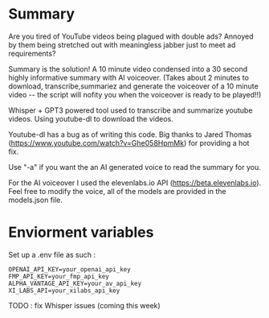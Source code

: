 # Summary

Are you tired of YouTube videos being plagued with double ads? Annoyed by them being stretched out with meaningless jabber just to meet ad requirements?  

Summary is the solution! A 10 minute video condensed into a 30 second highly informative summary with AI voiceover. (Takes about 2 minutes to download, transcribe,summariez and generate the voiceover of a 10 minute video -- the script will nofity you when the voiceover is ready to be played!!)  

Whisper + GPT3 powered tool used to transcribe and summarize youtube videos.
Using youtube-dl to download the videos.  

Youtube-dl has a bug as of writing this code. Big thanks to Jared Thomas (https://www.youtube.com/watch?v=Ghe058HpmMk) for providing a hot fix.  

Use "-a" if you want the an AI generated voice to read the summary for you. 

For the AI voiceover I used the elevenlabs.io API (https://beta.elevenlabs.io). Feel free to modify the voice, all of the models are provided in the models.json file.

# Enviorment variables 

Set up a .env file as such :  

```env
OPENAI_API_KEY=your_openai_api_key
FMP_API_KEY=your_fmp_api_key
ALPHA_VANTAGE_API_KEY=your_av_api_key
XI_LABS_API=your_xilabs_api_key
```  

TODO : fix Whisper issues (coming this week)
